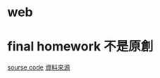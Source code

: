 ﻿# web
 # final homework 不是原創
[sourse code](https://github.com/derek120432/web/blob/main/HW2/index.html)
[資料來源](https://github.com/derek120432/web/blob/main/HW2/ReadMe.md)
